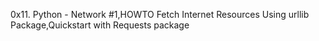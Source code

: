 0x11. Python - Network #1,HOWTO Fetch Internet Resources Using urllib Package,Quickstart with Requests package
